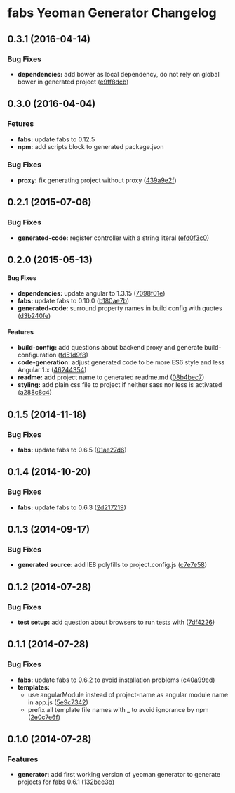 # fabs Yeoman Generator Changelog


<a name="0.3.1"></a>
## 0.3.1 (2016-04-14)


### Bug Fixes

* **dependencies:** add bower as local dependency, do not rely on global bower in generated project ([e9ff8dcb](https://github.com/w11k/fabs-yeoman-generator/commit/e9ff8dcb3a65ec74c56fed4b1081c2d4845998e4))


<a name="0.3.0"></a>
## 0.3.0 (2016-04-04)


### Fetures

* **fabs:** update fabs to 0.12.5
* **npm:** add scripts block to generated package.json


### Bug Fixes

* **proxy:** fix generating project without proxy ([439a9e2f](https://github.com/w11k/fabs-yeoman-generator/commit/439a9e2f198462cc63bf27733d5f5d7d3c323d48))


<a name="0.2.1"></a>
## 0.2.1 (2015-07-06)


### Bug Fixes

* **generated-code:** register controller with a string literal ([efd0f3c0](https://github.com/w11k/fabs-yeoman-generator/commit/efd0f3c050ff80774405103b9cc1a45eae745bd6))


<a name="0.2.0"></a>
## 0.2.0 (2015-05-13)


#### Bug Fixes

* **dependencies:** update angular to 1.3.15 ([7098f01e](https://github.com/w11k/fabs-yeoman-generator/commit/7098f01eb237b4e5646a7b34e997113090f380a5))
* **fabs:** update fabs to 0.10.0 ([b180ae7b](https://github.com/w11k/fabs-yeoman-generator/commit/b180ae7b70d90fa21bd6cbc59cb01284e523c14d))
* **generated-code:** surround property names in build config with quotes ([d3b240fe](https://github.com/w11k/fabs-yeoman-generator/commit/d3b240fe1ff35f37921478fea4aeb6188ba4af22))


#### Features

* **build-config:** add questions about backend proxy and generate build-configuration ([fd51d9f8](https://github.com/w11k/fabs-yeoman-generator/commit/fd51d9f8d8da938c059b42b095fe0f8f326f49be))
* **code-generation:** adjust generated code to be more ES6 style and less Angular 1.x ([46244354](https://github.com/w11k/fabs-yeoman-generator/commit/46244354d22f12f106b9b08d2b55d224f7ac09d9))
* **readme:** add project name to generated readme.md ([08b4bec7](https://github.com/w11k/fabs-yeoman-generator/commit/08b4bec76135e8eafdbed4b0b82d311345b63077))
* **styling:** add plain css file to project if neither sass nor less is activated ([a288c8c4](https://github.com/w11k/fabs-yeoman-generator/commit/a288c8c408e3b9ee26fb59490f9f4298ac1e6fff))


<a name="0.1.5"></a>
## 0.1.5 (2014-11-18)


### Bug Fixes

* **fabs:** update fabs to 0.6.5 ([01ae27d6](https://github.com/w11k/fabs-yeoman-generator/commit/01ae27d680e8923f5868d6f504147ec5718640c7))


<a name="0.1.4"></a>
## 0.1.4 (2014-10-20)


### Bug Fixes

* **fabs:** update fabs to 0.6.3 ([2d217219](https://github.com/w11k/fabs-yeoman-generator/commit/2d21721994f0f9eed4a13a34bab17b6814ba0ee9))


<a name="0.1.3"></a>
## 0.1.3 (2014-09-17)

### Bug Fixes

* **generated source:** add IE8 polyfills to project.config.js ([c7e7e58](https://github.com/w11k/fabs-yeoman-generator/commit/c7e7e582047a636abb0edbbebe9bddbf918e983b))


<a name="0.1.2"></a>
## 0.1.2 (2014-07-28)


### Bug Fixes

* **test setup:** add question about browsers to run tests with ([7df4226](https://github.com/w11k/fabs-yeoman-generator/commit/7df4226603ec1633a74d05b785355e71094a4260))


<a name="0.1.1"></a>
## 0.1.1 (2014-07-28)


### Bug Fixes

* **fabs:** update fabs to 0.6.2 to avoid installation problems ([c40a99ed](https://github.com/w11k/fabs-yeoman-generator/commit/c40a99edc01af532825de923a8c318aaddc163cb))
* **templates:**
  * use angularModule instead of project-name as angular module name in app.js ([5e9c7342](https://github.com/w11k/fabs-yeoman-generator/commit/5e9c734228552e3c4a657c5fdcd91eb7e93b48d3))
  * prefix all template file names with _ to avoid ignorance by npm ([2e0c7e6f](https://github.com/w11k/fabs-yeoman-generator/commit/2e0c7e6f7325d007c12fce9c175837f6865ea1c8))


<a name="0.1.0"></a>
## 0.1.0 (2014-07-28)


### Features

* **generator:** add first working version of yeoman generator to generate projects for fabs 0.6.1 ([132bee3b](https://github.com/w11k/fabs-yeoman-generator/commit/132bee3bd08c8df8e34082952bc2189817b4d740))